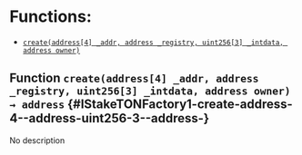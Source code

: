 # Functions:

- [`create(address[4] _addr, address _registry, uint256[3] _intdata, address owner)`](#IStakeTONFactory1-create-address-4--address-uint256-3--address-)

## Function `create(address[4] _addr, address _registry, uint256[3] _intdata, address owner) → address` {#IStakeTONFactory1-create-address-4--address-uint256-3--address-}

No description
